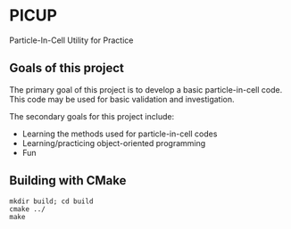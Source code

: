 # PICUP
Particle-In-Cell Utility for Practice

## Goals of this project
The primary goal of this project is to develop a basic particle-in-cell code.
This code may be used for basic validation and investigation.

The secondary goals for this project include:
* Learning the methods used for particle-in-cell codes
* Learning/practicing object-oriented programming
* Fun

## Building with CMake

    mkdir build; cd build
    cmake ../
    make
